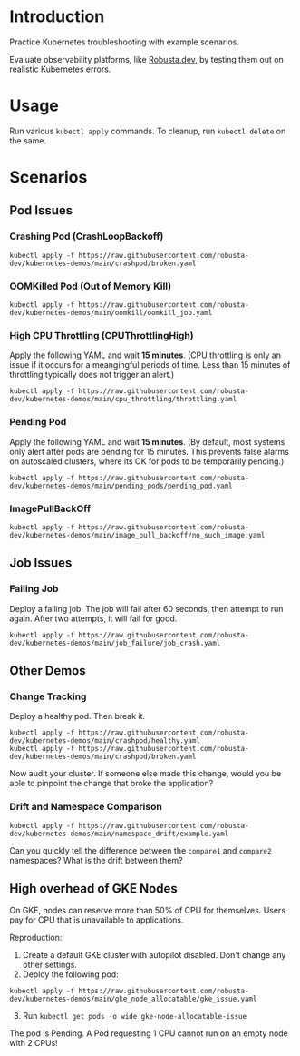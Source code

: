 # Introduction 
Practice Kubernetes troubleshooting with example scenarios.

Evaluate observability platforms, like [Robusta.dev](https://home.robusta.dev/), by testing them out on realistic Kubernetes errors.

# Usage
Run various `kubectl apply` commands. To cleanup, run `kubectl delete` on the same.

# Scenarios

## Pod Issues

### Crashing Pod (CrashLoopBackoff)

```
kubectl apply -f https://raw.githubusercontent.com/robusta-dev/kubernetes-demos/main/crashpod/broken.yaml
```

### OOMKilled Pod (Out of Memory Kill)

```
kubectl apply -f https://raw.githubusercontent.com/robusta-dev/kubernetes-demos/main/oomkill/oomkill_job.yaml
```

### High CPU Throttling (CPUThrottlingHigh)

Apply the following YAML and wait **15 minutes**. (CPU throttling is only an issue if it occurs for a meangingful periods of time. Less than 15 minutes of throttling typically does not trigger an alert.)

```
kubectl apply -f https://raw.githubusercontent.com/robusta-dev/kubernetes-demos/main/cpu_throttling/throttling.yaml
```

### Pending Pod

Apply the following YAML and wait **15 minutes**. (By default, most systems only alert after pods are pending for 15 minutes. This prevents false alarms on autoscaled clusters, where its OK for pods to be temporarily pending.)

```
kubectl apply -f https://raw.githubusercontent.com/robusta-dev/kubernetes-demos/main/pending_pods/pending_pod.yaml
```

### ImagePullBackOff

```
kubectl apply -f https://raw.githubusercontent.com/robusta-dev/kubernetes-demos/main/image_pull_backoff/no_such_image.yaml
```

## Job Issues

### Failing Job

Deploy a failing job. The job will fail after 60 seconds, then attempt to run again. After two attempts, it will fail for good.

```
kubectl apply -f https://raw.githubusercontent.com/robusta-dev/kubernetes-demos/main/job_failure/job_crash.yaml
```


## Other Demos

### Change Tracking

Deploy a healthy pod. Then break it.

```
kubectl apply -f https://raw.githubusercontent.com/robusta-dev/kubernetes-demos/main/crashpod/healthy.yaml
kubectl apply -f https://raw.githubusercontent.com/robusta-dev/kubernetes-demos/main/crashpod/broken.yaml
```

Now audit your cluster. If someone else made this change, would you be able to pinpoint the change that broke the application?

### Drift and Namespace Comparison

```
kubectl apply -f https://raw.githubusercontent.com/robusta-dev/kubernetes-demos/main/namespace_drift/example.yaml
```

Can you quickly tell the difference between the `compare1` and `compare2` namespaces? What is the drift between them?

## High overhead of GKE Nodes

On GKE, nodes can reserve more than 50% of CPU for themselves. Users pay for CPU that is unavailable to applications.

Reproduction:

1. Create a default GKE cluster with autopilot disabled. Don't change any other settings.
2. Deploy the following pod:

```
kubectl apply -f https://raw.githubusercontent.com/robusta-dev/kubernetes-demos/main/gke_node_allocatable/gke_issue.yaml
```

3. Run `kubectl get pods -o wide gke-node-allocatable-issue`

The pod is Pending. A Pod requesting 1 CPU cannot run on an empty node with 2 CPUs!